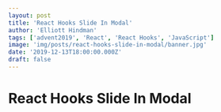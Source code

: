 ```yaml
---
layout: post
title: 'React Hooks Slide In Modal'
author: 'Elliott Hindman'
tags: ['advent2019', 'React', 'React Hooks', 'JavaScript']
image: 'img/posts/react-hooks-slide-in-modal/banner.jpg'
date: '2019-12-13T18:00:00.000Z'
draft: false
---
```


# React Hooks Slide In Modal
